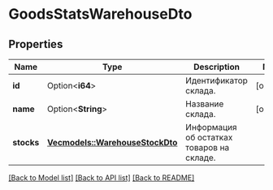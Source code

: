 # GoodsStatsWarehouseDto

## Properties

Name | Type | Description | Notes
------------ | ------------- | ------------- | -------------
**id** | Option<**i64**> | Идентификатор склада. | [optional]
**name** | Option<**String**> | Название склада. | [optional]
**stocks** | [**Vec<models::WarehouseStockDto>**](WarehouseStockDTO.md) | Информация об остатках товаров на складе. | 

[[Back to Model list]](../README.md#documentation-for-models) [[Back to API list]](../README.md#documentation-for-api-endpoints) [[Back to README]](../README.md)


